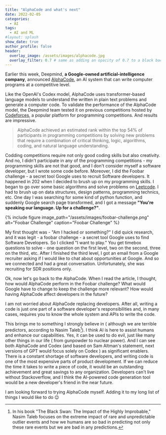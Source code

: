 ```yaml
---
title: "AlphaCode and what's next"
date: 2022-02-05
categories:
  - AI
tags:
  - AI and ML
#layout: splash
show_date: true
author_profile: false
header:
  overlay_image: /assets/images/alphacode.jpg
  overlay_filter: 0.7 # same as adding an opacity of 0.7 to a black background
---
```




Earlier this week, Deepmind, **a Google-owned artificial-intelligence company**, announced [AlphaCode](https://deepmind.com/blog/article/Competitive-programming-with-AlphaCode), an AI system that can write computer programs at a competitive level. 

Like the OpenAI's Codex model, AlphaCode uses transformer-based language models to understand the written in plain text problems and generate a computer code. To validate the performance of the AlphaCode model, the Deepmind team tested it on previous competitions hosted by [Codeforces](https://codeforces.com/), a popular platform for programming competitions. And results are impressive. 

> AlphaCode achieved an estimated rank within the top 54% of participants in programming competitions by solving new problems that require a combination of critical thinking, logic, algorithms, coding, and natural language understanding.

Codding competitions require not only good coding skills but also creativity. And no, I didn't participate in any of the programming competitions - my programming skills are not that good, and I don't consider myself a software developer, but I wrote some code before. Moreover, I did the Foobar challenge - a secret tool Google uses to recruit Software developers. It happened in 202 when I decided to brush up on my programming skills. I began to go over some basic algorithms and solve problems on [Leetcode](https://leetcode.com/). I had to brush up on data structures, design patterns, programming technics, etc. One day I was searching for some kind of python function, and suddenly Google search page transformed, and I got a message **"You're speaking our language. Up for a challenge?"**. 

{% include figure image_path="/assets/images/foobar-challenge.png" alt="Foobar Challenge" caption="Foobar Challenge" %}

My first thought was - "Am I hacked or something?" I did quick research, and it was legit - a foobar challenge - a secret tool Google uses to find Software Developers. So I clicked "I want to play." You get timebox questions to solve - one question on the first level, two on the second, three on the third, etc. After I finished the third level, I got an email from a Google recruiter asking if I would like to chat about opportunities at Google. And so we connected and had a great conversation. Unfortunately, she was recruiting for SDR positions only. 

Ok, now let's go back to the AlphaCode. When I read the article, I thought, how would AlphaCode perform in the Foobar challenge? What would Google have to change to keep the challenge more relevant? How would having AlphaCode affect developers in the future? 

I am not worried about AlphaCode replacing developers. After all, writing a code is just one part of a software developer's responsibilities and, in many cases, requires you to know the whole system and APIs to write the code. 

This brings me to something I strongly believe in ( although we are terrible predictors, according to Nasim Taleb[^blackswan]). I think AI is here to assist humans and enhance our capabilities. Yes, it can be used to do evil, just like many other things in our life ( from gunpowder to nuclear power). And I can see both AlphaCode and Codex (and based on Sam Altman's statement, next versions of GPT would focus solely on Codex ) as significant enablers. There is a constant shortage of software developers, and writing code is one of the most expensive parts of product development. If we can reduce the time it takes to write a piece of code, it would be an outstanding achievement and great savings to any organization. Developers can't live without Stackoverflow, and I think the AI-powered code generation tool would be a new developer's friend in the near future.

I am looking forward to trying AlphaCode myself. Adding it to my long list of things I would like to do 😉

[^blackswan]: In his book "The Black Swan: The Impact of the Highly Improbable," Nasim Taleb focuses on the extreme impact of rare and unpredictable outlier events and how we humans are so bad in predicting not only these rare events but we are bad in any predictions.  